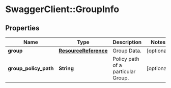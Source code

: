 # SwaggerClient::GroupInfo

## Properties
Name | Type | Description | Notes
------------ | ------------- | ------------- | -------------
**group** | [**ResourceReference**](ResourceReference.md) | Group Data. | [optional] 
**group_policy_path** | **String** | Policy path of a particular Group. | [optional] 


